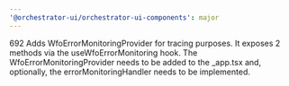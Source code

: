 ```yaml
---
'@orchestrator-ui/orchestrator-ui-components': major
---
```


692 Adds WfoErrorMonitoringProvider for tracing purposes. It exposes 2 methods via the useWfoErrorMonitoring hook. The WfoErrorMonitoringProvider needs to be added to the _app.tsx and, optionally, the errorMonitoringHandler needs to be implemented. 
